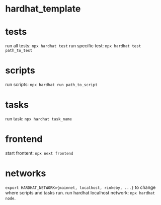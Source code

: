 # hardhat_template

# tests

run all tests: `npx hardhat test`
run specific test: `npx hardhat test path_to_test`

# scripts

run scripts: `npx hardhat run path_to_script`

# tasks

run task: `npx hardhat task_name`

# frontend

start frontent: `npx next frontend`

# networks

`export HARDHAT_NETWORK={mainnet, localhost, rinkeby, ...}` to change where scripts and tasks run.
run hardhat localhost network: `npx hardhat node`.
